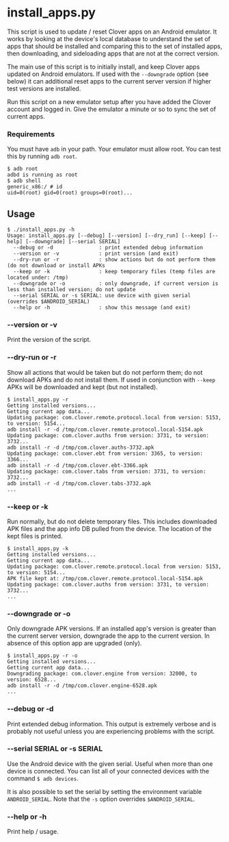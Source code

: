 # install_apps.py

This script is used to update / reset Clover apps on an Android emulator. It works by looking at the device's local database to understand the set of apps that should be installed and comparing this to the set of installed apps, then downloading, and sideloading apps that are not at the correct version.

The main use of this script is to initially install, and keep Clover apps updated on Android emulators. If used with the `--downgrade` option (see below) it can additional reset apps to the current server version if higher test versions are installed.

Run this script on a new emulator setup after you have added the Clover account and logged in. Give the emulator a minute or so to sync the set of current apps.

### Requirements
You must have `adb` in your path. Your emulator must allow root. You can test this by running `adb root`.
```
$ adb root
adbd is running as root
$ adb shell
generic_x86:/ # id
uid=0(root) gid=0(root) groups=0(root)...
```

## Usage
```
$ ./install_apps.py -h
Usage: install_apps.py [--debug] [--version] [--dry_run] [--keep] [--help] [--downgrade] [--serial SERIAL]
  --debug or -d               : print extended debug information
  --version or -v             : print version (and exit)
  --dry-run or -r             : show actions but do not perform them (do not download or install APKs
  --keep or -k                : keep temporary files (temp files are located under: /tmp)
  --downgrade or -o           : only downgrade, if current version is less than installed version; do not update
  --serial SERIAL or -s SERIAL: use device with given serial (overrides $ANDROID_SERIAL)
  --help or -h                : show this message (and exit)
```

### --version or -v
Print the version of the script.

### --dry-run or -r
Show all actions that would be taken but do not perform them; do not download APKs and do not install them. If used in conjunction with `--keep` APKs will be downloaded and kept (but not installed).
```
$ install_apps.py -r
Getting installed versions...
Getting current app data...
Updating package: com.clover.remote.protocol.local from version: 5153, to version: 5154...
adb install -r -d /tmp/com.clover.remote.protocol.local-5154.apk
Updating package: com.clover.auths from version: 3731, to version: 3732...
adb install -r -d /tmp/com.clover.auths-3732.apk
Updating package: com.clover.ebt from version: 3365, to version: 3366...
adb install -r -d /tmp/com.clover.ebt-3366.apk
Updating package: com.clover.tabs from version: 3731, to version: 3732...
adb install -r -d /tmp/com.clover.tabs-3732.apk
...
``` 

### --keep or -k
Run normally, but do not delete temporary files. This includes downloaded APK files and the app info DB pulled from the device. The location of the kept files is printed.
```
$ install_apps.py -k
Getting installed versions...
Getting current app data...
Updating package: com.clover.remote.protocol.local from version: 5153, to version: 5154...
APK file kept at: /tmp/com.clover.remote.protocol.local-5154.apk
Updating package: com.clover.auths from version: 3731, to version: 3732...
... 
``` 

### --downgrade or -o
Only downgrade APK versions. If an installed app's version is greater than the current server version, downgrade the app to the current version. In absence of this option app are upgraded (only).
```
$ install_apps.py -r -o
Getting installed versions...
Getting current app data...
Downgrading package: com.clover.engine from version: 32000, to version: 6528...
adb install -r -d /tmp/com.clover.engine-6528.apk
...
```

### --debug or -d
Print extended debug information. This output is extremely verbose and is probably not useful unless you are experiencing problems with the script.

### --serial SERIAL or -s SERIAL
Use the Android device with the given serial. Useful when more than one device is connected. You can list all of your connected devices with the command `$ adb devices`.

It is also possible to set the serial by setting the environment variable `ANDROID_SERIAL`. Note that the `-s` option overrides `$ANDROID_SERIAL`.

### --help or -h
Print help / usage.
